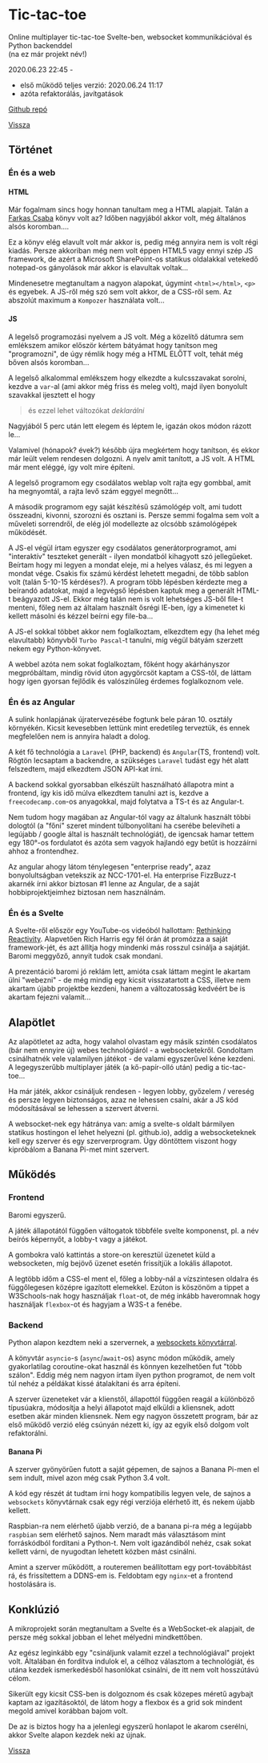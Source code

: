 # Tic-tac-toe

Online multiplayer tic-tac-toe Svelte-ben, websocket kommunikációval és Python backenddel    
(na ez már projekt név!)

2020.06.23 22:45 - 

- első működő teljes verzió: 2020.06.24 11:17
- azóta refaktorálás, javítgatások

[Github repó](https://github.com/sasszem/tic-tac-toe)

[Vissza](prog.md)

## Történet

### Én és a web

#### HTML

Már fogalmam sincs hogy honnan tanultam meg a HTML alapjait. Talán a [Farkas Csaba](https://www.libri.hu/konyv/farkas_csaba.programozasi-ismeretek-halado-felhaszna) könyv volt az? Időben nagyjából akkor volt, még általános alsós koromban....

Ez a könyv elég elavult volt már akkor is, pedig még annyira nem is volt régi kiadás. Persze akkoriban még nem volt éppen HTML5 vagy ennyi szép JS framework, de azért a Microsoft SharePoint-os statikus oldalakkal vetekedő notepad-os gányolások már akkor is elavultak voltak...

Mindenesetre megtanultam a nagyon alapokat, úgymint `<html></html>`, `<p>` és egyebek. A JS-ről még szó sem volt akkor, de a CSS-ről sem. Az abszolút maximum a `Kompozer` használata volt...

#### JS

A legelső programozási nyelvem a JS volt. Még a közelítő dátumra sem emlékszem amikor először kértem bátyámat hogy tanítson meg "programozni", de úgy rémlik hogy még a HTML ELŐTT volt, tehát még bőven alsós koromban...

A legelső alkalommal emlékszem hogy elkezdte a kulcsszavakat sorolni, kezdve a `var`-al (ami akkor még friss és meleg volt), majd ilyen bonyolult szavakkal ijesztett el hogy

> és ezzel lehet változókat *deklarálni*

Nagyjából 5 perc után lett elegem és léptem le, igazán okos módon rázott le... 

Valamivel (hónapok? évek?) később újra megkértem hogy tanítson, és ekkor már leült velem rendesen dolgozni. A nyelv amit tanított, a JS volt. A HTML már ment eléggé, így volt mire építeni. 

A legelső programom egy csodálatos weblap volt rajta egy gombbal, amit ha megnyomtál, a rajta levő szám eggyel megnőtt...

A második programom egy saját készítésű számológép volt, ami tudott összeadni, kivonni, szorozni és osztani is. Persze semmi fogalma sem volt a műveleti sorrendről, de elég jól modellezte az olcsóbb számológépek működését.

A JS-el végül írtam egyszer egy csodálatos generátorprogramot, ami "interaktív" teszteket generált - ilyen mondatból kihagyott szó jellegűeket. Beírtam hogy mi legyen a mondat eleje, mi a helyes válasz, és mi legyen a mondat vége. Csakis fix számú kérdést lehetett megadni, de több sablon volt (talán 5-10-15 kérdéses?). A program több lépésben kérdezte meg a beírandó adatokat, majd a legvégső lépésben kaptuk meg a generált HTML-t beágyazott JS-el. Ekkor még talán nem is volt lehetséges JS-ből file-t menteni, főleg nem az általam használt ősrégi IE-ben, így a kimenetet ki kellett másolni és kézzel beírni egy file-ba...

A JS-el sokkal többet akkor nem foglalkoztam, elkezdtem egy (ha lehet még elavultabb) könyvből `Turbo Pascal`-t tanulni, míg végül bátyám szerzett nekem egy Python-könyvet. 

A webbel azóta nem sokat foglalkoztam, főként hogy akárhányszor megpróbáltam, mindig rövid úton agygörcsöt kaptam a CSS-től, de láttam hogy igen gyorsan fejlődik és valószínűleg érdemes foglalkoznom vele.

### Én és az Angular

A sulink honlapjának újratervezésébe fogtunk bele páran 10. osztály környékén. Kicsit kevesebben lettünk mint eredetileg terveztük, és ennek megfelelően nem is annyira haladt a dolog.

A két fő technológia a `Laravel` (PHP, backend) és `Angular`(TS, frontend) volt. Rögtön lecsaptam a backendre, a szükséges `Laravel` tudást egy hét alatt felszedtem, majd elkezdtem JSON API-kat írni. 

A backend sokkal gyorsabban elkészült használható állapotra mint a frontend, így kis idő múlva elkezdtem tanulni azt is, kezdve a `freecodecamp.com`-os anyagokkal, majd folytatva a TS-t és az Angular-t. 

Nem tudom hogy magában az Angular-tól vagy az általunk használt többi dologtól (a "főni" szeret mindent túlbonyolítani ha cserébe beleviheti a legújabb / google által is használt technológiát), de igencsak hamar tettem egy 180°-os fordulatot és azóta sem vagyok hajlandó egy betűt is hozzáírni ahhoz a frontendhez.

Az angular ahogy látom ténylegesen "enterprise ready", azaz bonyolultságban vetekszik az NCC-1701-el. Ha enterprise FizzBuzz-t akarnék írni akkor biztosan #1 lenne az Angular, de a saját hobbiprojektjeimhez biztosan nem használnám.

### Én és a Svelte

A Svelte-ről először egy YouTube-os videóból hallottam: [Rethinking Reactivity](https://www.youtube.com/watch?v=AdNJ3fydeao). Alapvetően Rich Harris egy fél órán át promózza a saját framework-jét, és azt állítja hogy mindenki más rosszul csinálja a sajátját. Baromi meggyőző, annyit tudok csak mondani.

A prezentáció baromi jó reklám lett, amióta csak láttam megint le akartam ülni "webezni" - de még mindig egy kicsit visszatartott a CSS, illetve nem akartam újabb projektbe kezdeni, hanem a változatosság kedvéért be is akartam fejezni valamit...

## Alapötlet

Az alapötletet az adta, hogy valahol olvastam egy másik szintén csodálatos (bár nem ennyire új) webes technológiáról - a websocketekről. Gondoltam csinálhatnék vele valamilyen játékot - de valami egyszerűvel kéne kezdeni. A legegyszerűbb multiplayer játék (a kő-papír-olló után) pedig a tic-tac-toe...

Ha már játék, akkor csináljuk rendesen - legyen lobby, győzelem / vereség és persze legyen biztonságos, azaz ne lehessen csalni, akár a JS kód módosításával se lehessen a szervert átverni.

A websocket-nek egy hátránya van: amíg a svelte-s oldalt bármilyen statikus hostingon el lehet helyezni (pl. github.io), addig a websocketeknek kell egy szerver és egy szerverprogram. Úgy döntöttem viszont hogy kipróbálom a Banana Pi-met mint szervert. 

## Működés

### Frontend

Baromi egyszerű.

A játék állapotától függően váltogatok többféle svelte komponenst, pl. a név beírós képernyőt, a lobby-t vagy a játékot.

A gombokra való kattintás a store-on keresztül üzenetet küld a websocketen, míg bejövő üzenet esetén frissítjük a lokális állapotot.

A legtöbb időm a CSS-el ment el, főleg a lobby-nál a vízszintesen oldalra és függőlegesen középre igazított elemekkel. Ezúton is köszönöm a tippet a W3Schools-nak hogy használjak `float`-ot, de még inkább haveromnak hogy használjak `flexbox`-ot és hagyjam a W3S-t a fenébe.

### Backend

Python alapon kezdtem neki a szervernek, a [websockets könyvtárral](https://websockets.readthedocs.io/en/stable/intro.html).

A könyvtár `asyncio`-s (`async`/`await`-os) async módon működik, amely gyakorlatilag coroutine-okat használ és könnyen kezelhetően fut "több szálon". Eddig még nem nagyon írtam ilyen python programot, de nem volt túl nehéz a példákat kissé átalakítani és arra építeni.

A szerver üzeneteket vár a klienstől, állapottól függően reagál a különböző típusúakra, módosítja a helyi állapotot majd elküldi a kliensnek, adott esetben akár minden kliensnek. Nem egy nagyon összetett program, bár az első működő verzió elég csúnyán nézett ki, így az egyik első dolgom volt refaktorálni.

#### Banana Pi

A szerver gyönyörűen futott a saját gépemen, de sajnos a Banana Pi-men el sem indult, mivel azon még csak Python 3.4 volt. 

A kód egy részét át tudtam írni hogy kompatibilis legyen vele, de sajnos a `websockets` könyvtárnak csak egy régi verziója elérhető itt, és nekem újabb kellett.

Raspbian-ra nem elérhető újabb verzió, de a banana pi-ra még a legújabb `raspbian`  sem elérhető sajnos. Nem maradt más választásom mint forráskódból fordítani a Python-t. Nem volt igazándiból nehéz, csak sokat kellett várni, de nyugodtan lehetett közben mást csinálni.

Amint a szerver működött, a routeremen beállítottam egy port-továbbítást rá, és frissítettem a DDNS-em is. Feldobtam egy `nginx`-et a frontend hostolására is.

## Konklúzió

A mikroprojekt során megtanultam a Svelte és a WebSocket-ek alapjait, de persze még sokkal jobban el lehet mélyedni mindkettőben.

Az egész leginkább egy "csináljunk valamit ezzel a technológiával" projekt volt. Általában én fordítva indulok el, a célhoz választom a technológiát, és utána kezdek ismerkedésből hasonlókat csinálni, de itt nem volt hosszútávú célom.

Sikerült egy kicsit CSS-ben is dolgoznom és csak közepes méretű agybajt kaptam az igazításoktól, de látom hogy a flexbox és a grid sok mindent megold amivel korábban bajom volt.

De az is biztos hogy ha a jelenlegi egyszerű honlapot le akarom cserélni, akkor Svelte alapon kezdek neki az újnak.

[Vissza](prog.md)
